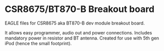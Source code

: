 # CSR8675/BT870-B Breakout board

EAGLE files for CSR8675 aka BT870-B dev module breakout board.

It allows easy programmer, audio out and power connections. Includes mandatory power in resistor and BT antenna. Created for use with 5th gen iPod (hence the small footprint).
